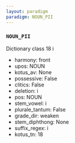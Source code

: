 ```yaml
---
layout: paradigm
paradigm: NOUN_PII
---
```

### ` NOUN_PII `

Dictionary class 18 i
* harmony: front
* upos: NOUN
* kotus_av: None
* possessive: False
* clitics: False
* deletion: i
* pos: NOUN
* stem_vowel: i
* plurale_tantum: False
* grade_dir: weaken
* stem_diphthong: None
* suffix_regex: i
* kotus_tn: 18
